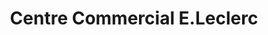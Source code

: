 ---
title: "Centre Commercial E.Leclerc"
url: /leognan/centre-commercial-e-leclerc/
shop: supermarché
---